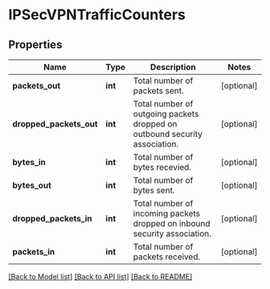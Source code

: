 # IPSecVPNTrafficCounters

## Properties
Name | Type | Description | Notes
------------ | ------------- | ------------- | -------------
**packets_out** | **int** | Total number of packets sent. | [optional] 
**dropped_packets_out** | **int** | Total number of outgoing packets dropped on outbound security association. | [optional] 
**bytes_in** | **int** | Total number of bytes recevied. | [optional] 
**bytes_out** | **int** | Total number of bytes sent. | [optional] 
**dropped_packets_in** | **int** | Total number of incoming packets dropped on inbound security association. | [optional] 
**packets_in** | **int** | Total number of packets received. | [optional] 

[[Back to Model list]](../README.md#documentation-for-models) [[Back to API list]](../README.md#documentation-for-api-endpoints) [[Back to README]](../README.md)

